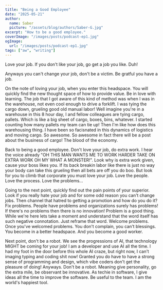 ```yaml
---
title: "Being a Good Employee"
date: "2025-05-21"
author:
  name: Saber
  picture: "/assets/blog/authors/Saber-G.jpg"
excerpt: "How to be a good employee."
coverImage: "/images/posts/podcast-ep1.jpg"
ogImage:
  url: "/images/posts/podcast-ep1.jpg"
tags: ["aw", "writing"]
---
```


Love your job. If you don't like your job, go get a job you like. Duh!

Anyways you can't change your job, don't be a victim. Be gratful you have a job. 

On the note of loving your job, when you enter this headspace. You will quickly find the new thought space of how to provide value. Be in love with learning. The job that I got aware of this kind of method was when I was in the warehouse, not even cool enough to drive a forklift. I was tying the cargo down, grueling good old manual labor! Well imagine you're in a warehouse in this 8 hour day, I and fellow colleagues are tying cargo, pallets. Which is like a big sheet of cargo, boxes, bins, whatever. I started counting how many pallets my team can tie up! Then I'm like how does this warehousing thing. I have been so facisnated in this dynamics of logistics and moving cargo. So awesome. So awesome in fact there will be a post about the business of cargo! The blood of the economy.

Back to being a good employee. Don't love your job, do extra work. I hear the voice already "OH THIS MAN WANTS ME TO WORK HARDER TAKE ON EXTRA WORK OH MY WHAT A MONSTER!". Look why is extra work given, cause your boss likes you. If its back breakin labor like there is just no way your body can take this grueling then all bets are off you do boo. But look for you to climb that corporate you must love your job. Love the people. Love the process. Love the problems...


Going to the next point, quickly find out the pain points of your superior. Look if you really hate your job and for some odd reason you can't change jobs. Then channel that hatred to getting a promotion and how do you do it? Fix problems. People have problems and organizations surely has problems! If there's no problems then there is no innovation! Problem is a good thing. While we're here lets take a moment and understand that the word itself has such negative connotation. Just reframe that word. Welcome problems. Once you've welcomed problems. You don't complain, you can't blessings. You become in a better headspace. And you become a good worker. 

Next point, don't be a robot. We see the progressions of AI, that technology MIGHT be coming for your job! I am a developer and use AI all the time. I had my foot in the door before this whole AI craze, but right now, I can't imaging typing and coding shit now! Granted you do have to have a strong sense of programming and design, which vibe coders don't get the pleasure of doing! Anyways. Don't be a robot. Meaning give personality, go the extra mile, be observant be innovative. As techie in software, I give ideas all the time to improve the software. Be useful to the team. I am the world's happiest tool. 